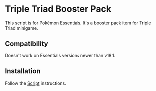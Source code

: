 # Triple Triad Booster Pack
This script is for Pokémon Essentials. It's a booster pack item for Triple Triad minigame.

## Compatibility
Doesn't work on Essentials versions newer than v18.1.

## Installation
Follow the [Script](/Script.rb) instructions.